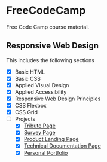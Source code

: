 # FreeCodeCamp

Free Code Camp course material.

## Responsive Web Design

This includes the following sections
  * [x] Basic HTML
  * [x] Basic CSS
  * [x] Applied Visual Design
  * [x] Applied Accessibility
  * [x] Responsive Web Design Principles 
  * [x] CSS Flexbox
  * [x] CSS Grid
  * [ ] Projects
    * [x] [Tribute Page](https://jamespaganlodge.github.io/FreeCodeCamp/docs/FrontEndProjects/Tribute/index.html "Tribute Page")
    * [x] [Survey Page](https://jamespaganlodge.github.io/FreeCodeCamp/docs/FrontEndProjects/Survey/index.html "Survey Page")
    * [x] [Product Landing Page](https://jamespaganlodge.github.io/FreeCodeCamp/docs/FrontEndProjects/ProductLanding/index.html "Product Landing Page")
    * [x] [Technical Documentation Page](https://jamespaganlodge.github.io/FreeCodeCamp/docs/FrontEndProjects/TechnicalDocumentation/index.html "Technical Documentation Page")
    * [x] [Personal Portfolio](https://jamespaganlodge.github.io/FreeCodeCamp/docs/FrontEndProjects/PersonalPortfolio/index.html "Personal Portfolio")
